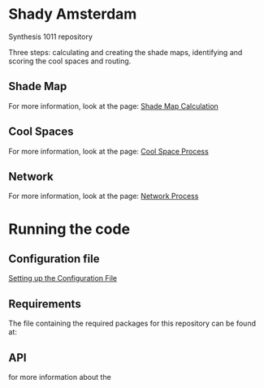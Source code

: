 # Shady Amsterdam
Synthesis 1011 repository

Three steps: calculating and creating the shade maps, identifying and scoring the cool spaces and routing. 

## Shade Map 
For more information, look at the page:  [Shade Map Calculation](docs/Shade-Map-Calculation.md)

## Cool Spaces
For more information, look at the page:  [Cool Space Process](docs/Cool-Spaces.md)

## Network
For more information, look at the page:  [Network Process](docs/Network.md)

# Running the code
## Configuration file 
[Setting up the Configuration File](docs/Configuration-setup.md)
## Requirements
The file containing the required packages for this repository can be found at: 

## API
for more information about the
